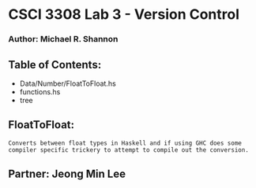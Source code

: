 
# CSCI 3308 Lab 3 - Version Control

### Author: Michael R. Shannon

## Table of Contents:
- Data/Number/FloatToFloat.hs
- functions.hs
- tree

## FloatToFloat:
    Converts between float types in Haskell and if using GHC does some
    compiler specific trickery to attempt to compile out the conversion.

## Partner: Jeong Min Lee
